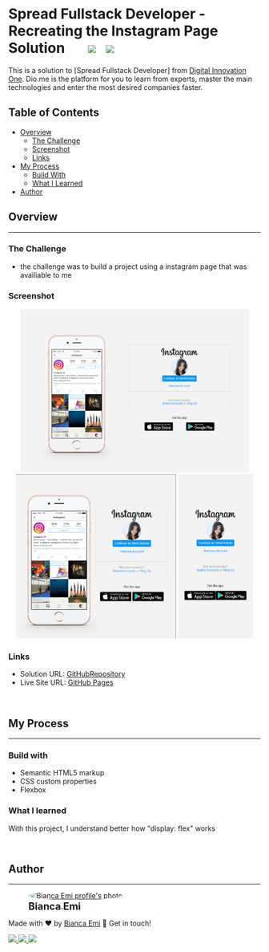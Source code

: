 # Spread Fullstack Developer - Recreating the Instagram Page Solution &nbsp; &nbsp; &nbsp; <img src="https://img.shields.io/github/last-commit/bemibrando/website-study/feature/re-insta?style=for-the-badge" height="24px"/> &nbsp; <img src="https://img.shields.io/badge/status-done-green?style=for-the-badge" height="24px"/>
This is a solution to [Spread Fullstack Developer] from [Digital Innovation One](https://www.dio.me/en). Dio.me is the platform for you to learn from experts, master the main technologies and enter the most desired companies faster.

## Table of Contents
- [Overview](#overview)
    - [The Challenge](#the-challenge)
    - [Screenshot](#screenshot)
    - [Links](#links)
- [My Process](#my-process)
    - [Build With](#build-with)
    - [What I Learned](#what-i-learned)
- [Author](#author)

## Overview
---
### The Challenge
- the challenge was to build a project using a instagram page that was availiable to me

### Screenshot
<p align="center">
    <img src="./screen/desktop.png" alt="Instagram page solution desktop view" width="457px">
    <img src="./screen/tablet.png" alt="Instagram page solution tablet view" width="320px">
    <img src="./screen/cellphone.png" alt="Instagram page solution cellphone view" width="150px">
</p>

### Links
- Solution URL: [GitHubRepository]()
- Live Site URL: [GitHub Pages]()

<br />

## My Process
---

### Build with
- Semantic HTML5 markup
- CSS custom properties
- Flexbox

### What I learned
With this project, I understand better how "display: flex" works

<br />

## Author
---
<div sytle="display: inline-block;">
    <figure>
        <a href="https://github.com/bemibrando" target="_blank">
            <img style="border-radius: 50%;" src="https://avatars.githubusercontent.com/u/102377919?v=4" width="100px" alt="Bianca Emi profile's photo"> <br />
            <sub style="text-align: center; font-size: 1.4em;"><b>Bianca Emi</b></sub>
        </a>
    </figure>
    <p>Made with ♥ by <a href="https://github.com/bemibrando" target="_blank">Bianca Emi</a> 👋 Get in touch!</p>
    <div align="start">
        <a href="https://www.linkedin.com/in/bianca-emi/" target="_blank">
            <img src="https://img.shields.io/badge/LinkedIn-0077B5?style=for-the-badge&logo=linkedin&logoColor=white">
        </a>   
        <a href="https://twitter.com/bemibrando" target="_blank">
            <img src="https://img.shields.io/badge/Twitter-1DA1F2?style=for-the-badge&logo=twitter&logoColor=white">
        </a>   
        <a href="mailto: bemi.brando@outlook.com">
            <img src="https://img.shields.io/badge/bemi.brando@outlook.com-0078D4?style=for-the-badge&logo=microsoft-outlook&logoColor=white">
        </a><br/>
    </div>
</div>